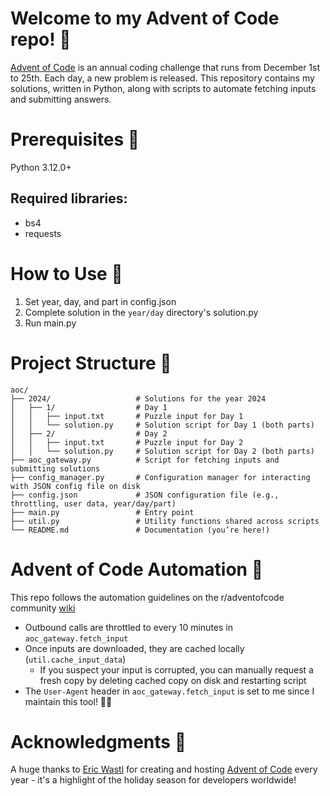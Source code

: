 # Welcome to my Advent of Code repo! 🎄

[Advent of Code](https://adventofcode.com/) is an annual coding challenge that runs from December 1st to 25th. Each day, a new problem is released. This repository contains my solutions, written in Python, along with scripts to automate fetching inputs and submitting answers.

# Prerequisites 🐍

Python 3.12.0+

## Required libraries:

- bs4
- requests

# How to Use 👀

1. Set year, day, and part in config.json
2. Complete solution in the `year/day` directory's solution.py
3. Run main.py

# Project Structure 📁

```
aoc/
├── 2024/                   # Solutions for the year 2024
│   ├── 1/                  # Day 1
│   │   ├── input.txt       # Puzzle input for Day 1
│   │   └── solution.py     # Solution script for Day 1 (both parts)
│   ├── 2/                  # Day 2
│   │   ├── input.txt       # Puzzle input for Day 2
│   │   └── solution.py     # Solution script for Day 2 (both parts)
├── aoc_gateway.py          # Script for fetching inputs and submitting solutions
├── config_manager.py       # Configuration manager for interacting with JSON config file on disk
├── config.json             # JSON configuration file (e.g., throttling, user data, year/day/part)
├── main.py                 # Entry point
├── util.py                 # Utility functions shared across scripts
└── README.md               # Documentation (you’re here!)
```

# Advent of Code Automation 🚀

This repo follows the automation guidelines on the r/adventofcode community [wiki](https://www.reddit.com/r/adventofcode/wiki/faqs/automation)

- Outbound calls are throttled to every 10 minutes in `aoc_gateway.fetch_input`
- Once inputs are downloaded, they are cached locally (`util.cache_input_data`)
  - If you suspect your input is corrupted, you can manually request a fresh copy by deleting cached copy on disk and restarting script
- The `User-Agent` header in `aoc_gateway.fetch_input` is set to me since I maintain this tool! 🙋‍♂️

# Acknowledgments 🙏

A huge thanks to [Eric Wastl](https://x.com/ericwastl) for creating and hosting [Advent of Code](https://adventofcode.com/) every year - it's a highlight of the holiday season for developers worldwide!
